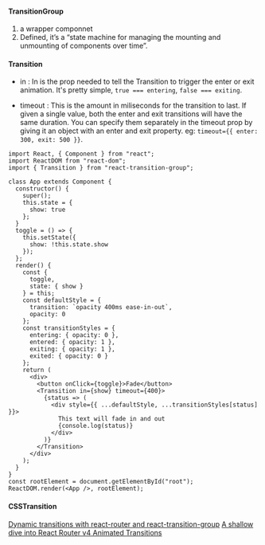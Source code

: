 #### TransitionGroup
1. a wrapper componnet
2. Defined, it’s a “state machine for managing the mounting and unmounting of components over time”. 

#### Transition

- in : In is the prop needed to tell the Transition to trigger the enter or exit animation. It's pretty simple, `true === entering`, `false === exiting`. 

- timeout : This is the amount in miliseconds for the transition to last. If given a single value, both the enter and exit transitions will have the same duration. You can specify them separately in the timeout prop by giving it an object with an enter and exit property.
eg: `timeout={{ enter: 300, exit: 500 }}`.

```
import React, { Component } from "react";
import ReactDOM from "react-dom";
import { Transition } from "react-transition-group";

class App extends Component {
  constructor() {
    super();
    this.state = {
      show: true
    };
  }
  toggle = () => {
    this.setState({
      show: !this.state.show
    });
  };
  render() {
    const {
      toggle,
      state: { show }
    } = this;
    const defaultStyle = {
      transition: `opacity 400ms ease-in-out`,
      opacity: 0
    };
    const transitionStyles = {
      entering: { opacity: 0 },
      entered: { opacity: 1 },
      exiting: { opacity: 1 },
      exited: { opacity: 0 }
    };
    return (
      <div>
        <button onClick={toggle}>Fade</button>
        <Transition in={show} timeout={400}>
          {status => (
            <div style={{ ...defaultStyle, ...transitionStyles[status] }}>
              This text will fade in and out
              {console.log(status)}
            </div>
          )}
        </Transition>
      </div>
    );
  }
}
const rootElement = document.getElementById("root");
ReactDOM.render(<App />, rootElement);
```

#### CSSTransition


[Dynamic transitions with react-router and react-transition-group](https://medium.com/lalilo/dynamic-transitions-with-react-router-and-react-transition-group-69ab795815c9)
[A shallow dive into React Router v4 Animated Transitions](https://medium.com/@pshrmn/a-shallow-dive-into-react-router-v4-animated-transitions-4b73f634992a)
